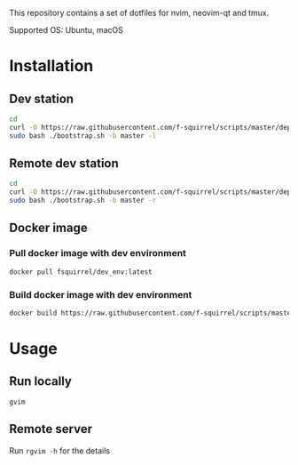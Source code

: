 This repository contains a set of dotfiles for nvim, neovim-qt and tmux.

Supported OS: Ubuntu, macOS


# Installation

## Dev station

```sh
cd
curl -O https://raw.githubusercontent.com/f-squirrel/scripts/master/deployment/bootstrap.sh
sudo bash ./bootstrap.sh -b master -l
```

## Remote dev station

```sh
cd
curl -O https://raw.githubusercontent.com/f-squirrel/scripts/master/deployment/bootstrap.sh
sudo bash ./bootstrap.sh -b master -r
```

## Docker image
### Pull docker image with dev environment
```sh
docker pull fsquirrel/dev_env:latest
```

### Build docker image with dev environment
```sh
docker build https://raw.githubusercontent.com/f-squirrel/scripts/master/deployment/Dockerfile -t dev_env:latest
```

# Usage

## Run locally
`gvim`

## Remote server
Run `rgvim -h` for the details
